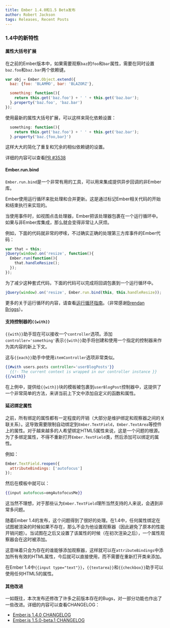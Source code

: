 ```yaml
---
title: Ember 1.4.0和1.5 Beta发布
author: Robert Jackson
tags: Releases, Recent Posts
---
```


### 1.4中的新特性

#### 属性大括号扩展

在之前的Ember版本中，如果需要观察`baz`的`foo`和`bar`属性，需要在同时设置`baz.foo`和`baz.bar`两个依赖键。

```javascript
var obj = Ember.Object.extend({
  baz: {foo: 'BLAMMO', bar: 'BLAZORZ'},

  something: function(){
    return this.get('baz.foo') + ' ' + this.get('baz.bar');
  }.property('baz.foo', 'baz.bar')
});
```

使用最新的属性大括号扩展，可以这样来简化依赖设置：

```javascript
  something: function(){
    return this.get('baz.foo') + ' ' + this.get('baz.bar');
  }.property('baz.{foo,bar}')
```

这样大大的简化了重复和冗余的相似依赖键的设置。

详细的内容可以查看[PR #3538](https://github.com/emberjs/ember.js/pull/3538)

#### Ember.run.bind

`Ember.run.bind`是一个非常有用的工具，可以用来集成提供异步回调的非Ember库。

Ember使用运行循环来批处理和合并更新。这是通过标记Ember相关代码的开始和结束执行来实现的。

当使用事件时，如视图点击处理器，Ember把该处理器包裹在一个运行循环中。如果与非Ember库集成，那么就会变得非常让人厌烦。

例如，下面的代码就非常的啰嗦，不过确实正确的处理第三方库事件的Ember代码：

```javascript
var that = this;
jQuery(window).on('resize', function(){
  Ember.run(function(){
    that.handleResize();
  });
});
```

为了减少这种套式代码，下面的代码可以完成将回调包裹到一个运行循环中。

```javascript
jQuery(window).on('resize', Ember.run.bind(this, this.handleResize));
```

更多的关于运行循环的内容，请查看[运行循环指南](/guides/understanding-ember/run-loop/)。（非常感谢[Brendan Briggs](https://github.com/bfbriggs)）。

#### 支持控制器的`{{with}}`

`{{with}}`助手现在可以接收一个`controller`选项。添加`controller='something'`表示`{{with}}`助手将创建和使用一个指定的控制器来作为其内容的新上下文。

这与`{{each}}`助手中使用`itemController`选项非常类似。

```handlebars
{{#with users.posts controller='userBlogPosts'}}
  {{!- The current context is wrapped in our controller instance }}
{{/with}}
```

在上例中，提供给`{{with}}`块的模板被包裹到`userBlogPost`控制器中，这提供了一个非常简单的方法，来讲当前上下文中添加自定义的函数和属性。

#### 延迟绑定属性

之前，所有绑定的属性都有一定程度的开销（大部分是维护绑定和观察器之间的关联关系）。这导致需要限制自动绑定到`Ember.TextField`，`Ember.TextArea`等控件上的属性。对于越来越多的人希望绑定HTML5属性来说，这是一个问题的根源。为了多绑定属性，不得不重新打开`Ember.TextField`类，然后添加可以绑定的属性。

例如：

```javascript
Ember.TextField.reopen({
  attributeBindings: ['autofocus']
});
```

然后在模板中就可以：

```handlebars
{{input autofocus=omgAutofocusMe}}
```

这当然不理想，对于那些认为`Ember.TextField`理所当然支持的人来说，会遇到非常多问题。

随着Ember 1.4的发布，这个问题得到了很好的处理。在1.4中，任何属性绑定在试图被渲染的时候如果不存在，那么不会为他设置观察器（因此避免了原本的性能开销问题）。当试图在之后又设置了该属性的时候（在初次渲染之后），一个属性观察器会在这时被添加。

这意味着只会为存在的谁能够添加观察器，这样就可以在`attributeBindings`中添加所有有效的HTML属性，今后就可以直接使用，而不需要在重新打开类来添加。

在Ember 1.4中`{{input type="text"}}`，`{{textarea}}`和`{{checkbox}}`助手可以使用任何HTML5的属性。

#### 其他改进

一如既往，本次发布还修改了许多之前版本存在的Bugs，对一部分功能也作出了一些改进。详细的内容可以查看CHANGELOG：

* [Ember.js 1.4.0 CHANGELOG](https://github.com/emberjs/ember.js/blob/v1.4.0/CHANGELOG.md)
* [Ember.js 1.5.0-beta.1 CHANGELOG](https://github.com/emberjs/ember.js/blob/v1.5.0-beta.1/CHANGELOG.md)
